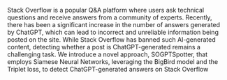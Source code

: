 Stack Overflow is a popular Q\&A platform where users ask technical questions and receive answers from a
community of experts. Recently, there has been a significant increase in the number of answers generated
by ChatGPT, which can lead to incorrect and unreliable information being posted on the site. While Stack
Overflow has banned such AI-generated content, detecting whether a post is ChatGPT-generated remains
a challenging task. We introduce a novel approach, SOGPTSpotter, that employs Siamese Neural Networks,
leveraging the BigBird model and the Triplet loss, to detect ChatGPT-generated answers on Stack Overflow
